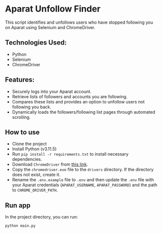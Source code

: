 # Aparat Unfollow Finder

This script identifies and unfollows users who have stopped following you on Aparat using Selenium and ChromeDriver.

## Technologies Used:

- Python
- Selenium
- ChromeDriver

## Features:

- Securely logs into your Aparat account.
- Retrieve lists of followers and accounts you are following.
- Compares these lists and provides an option to unfollow users not following you back.
- Dynamically loads the followers/following list pages through automated scrolling.

## How to use

- Clone the project
- Install Python (v3.11.5)
- Run `pip install -r requirements.txt` to install necessary dependencies.
- Download `ChromeDriver` from [this link](https://developer.chrome.com/docs/chromedriver/downloads).
- Copy the `chromedriver.exe` file to the `drivers` directory. If the directory does not exist, create it.
- Rename the `.env.example` file to `.env` and then update the `.env` file with your Aparat credentials (`APARAT_USERNAME`, `APARAT_PASSWORD`) and the path to `CHROME_DRIVER_PATH`.


## Run app

In the project directory, you can run:

`python main.py`
